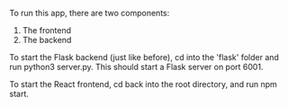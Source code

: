 To run this app, there are two components:
1. The frontend
2. The backend

To start the Flask backend (just like before), cd into the 'flask' folder and run python3 server.py. This should start a Flask server on port 6001.

To start the React frontend, cd back into the root directory, and run npm start.